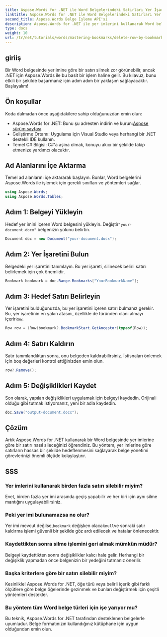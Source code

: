 ```yaml
---
title: Aspose.Words for .NET ile Word Belgelerindeki Satırları Yer İşaretine Göre Silin
linktitle: Aspose.Words for .NET ile Word Belgelerindeki Satırları Yer İşaretine Göre Silin
second_title: Aspose.Words Belge İşleme API'si
description: Aspose.Words for .NET ile yer imlerini kullanarak Word belgelerindeki belirli satırları nasıl etkili bir şekilde sileceğinizi öğrenin. Bu adım adım kılavuz, belgeleri yüklemeyi kapsar.
type: docs
weight: 10
url: /tr/net/tutorials/words/mastering-bookmarks/delete-row-by-bookmark-word-documents/
---
```

## giriiş

Bir Word belgesinde yer imine göre bir satırı silmek zor görünebilir, ancak .NET için Aspose.Words ile bu basit bir işlem haline gelir. Bu kılavuz, bunu etkili bir şekilde başarmanız için adım adım bir yaklaşım sağlayacaktır. Başlayalım!

## Ön koşullar

Koda dalmadan önce aşağıdakilere sahip olduğunuzdan emin olun:

-  Aspose.Words for .NET: Bunu şu adresten indirin ve kurun:[Aspose sürüm sayfası](https://releases.aspose.com/words/net/).
- Geliştirme Ortamı: Uygulama için Visual Studio veya herhangi bir .NET destekli IDE kullanın.
- Temel C# Bilgisi: C#'a aşina olmak, konuyu akıcı bir şekilde takip etmenize yardımcı olacaktır.

## Ad Alanlarını İçe Aktarma

Temel ad alanlarını içe aktararak başlayın. Bunlar, Word belgelerini Aspose.Words ile işlemek için gerekli sınıfları ve yöntemleri sağlar.

```csharp
using Aspose.Words;
using Aspose.Words.Tables;
```

## Adım 1: Belgeyi Yükleyin

 Hedef yer imini içeren Word belgesini yükleyin. Değiştir`"your-document.docx"` belgenizin yolunu belirtin.

```csharp
Document doc = new Document("your-document.docx");
```

## Adım 2: Yer İşaretini Bulun

Belgedeki yer işaretini tanımlayın. Bu yer işareti, silinecek belirli satırı belirlemek için çok önemlidir.

```csharp
Bookmark bookmark = doc.Range.Bookmarks["YourBookmarkName"];
```

## Adım 3: Hedef Satırı Belirleyin

 Yer işaretini bulduğunuzda, bu yer işaretini içeren satırı bulmanız gerekir. Bu, yer işaretinin en yakın atasını, özellikle de türünden olanı almayı içerir`Row`.

```csharp
Row row = (Row)bookmark?.BookmarkStart.GetAncestor(typeof(Row));
```

## Adım 4: Satırı Kaldırın

Satır tanımlandıktan sonra, onu belgeden kaldırabilirsiniz. İstisnaları önlemek için boş değerleri kontrol ettiğinizden emin olun.

```csharp
row?.Remove();
```

## Adım 5: Değişiklikleri Kaydet

Son olarak, yapılan değişiklikleri uygulamak için belgeyi kaydedin. Orijinali olduğu gibi tutmak istiyorsanız, yeni bir adla kaydedin.

```csharp
doc.Save("output-document.docx");
```

## Çözüm

Artık Aspose.Words for .NET kullanarak bir Word belgesinde yer imlerine göre bir satırı nasıl sileceğinizi öğrendiniz. Bu yöntem, yer imlerine göre satırların hassas bir şekilde hedeflenmesini sağlayarak belge yönetimi görevlerinizi önemli ölçüde kolaylaştırır.

## SSS

### Yer imlerini kullanarak birden fazla satırı silebilir miyim?

Evet, birden fazla yer imi arasında geçiş yapabilir ve her biri için aynı silme mantığını uygulayabilirsiniz.

### Peki yer imi bulunamazsa ne olur?

 Yer imi mevcut değilse,`bookmark` değişken olacak`null`ve sonraki satır kaldırma işlemi güvenli bir şekilde göz ardı edilecek ve hatalar önlenecektir.

### Kaydettikten sonra silme işlemini geri almak mümkün müdür?

Belgeyi kaydettikten sonra değişiklikler kalıcı hale gelir. Herhangi bir değişiklik yapmadan önce belgenizin bir yedeğini tutmanız önerilir.

### Başka kriterlere göre bir satırı silebilir miyim?

Kesinlikle! Aspose.Words for .NET, öğe türü veya belirli içerik gibi farklı ölçütlere göre belge öğelerinde gezinmek ve bunları değiştirmek için çeşitli yöntemleri destekler.

### Bu yöntem tüm Word belge türleri için işe yarıyor mu?

Bu teknik, Aspose.Words for .NET tarafından desteklenen belgelerle uyumludur. Belge formatınızın kullandığınız kütüphane için uygun olduğundan emin olun.